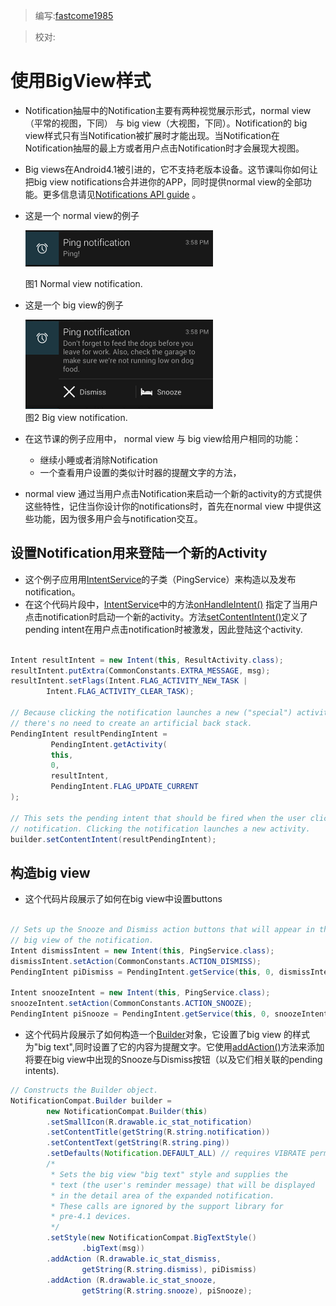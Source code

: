 > 编写:[fastcome1985](https://github.com/fastcome1985)

> 校对:

# 使用BigView样式

* Notification抽屉中的Notification主要有两种视觉展示形式，normal view（平常的视图，下同） 与 big view（大视图，下同）。Notification的 big view样式只有当Notification被扩展时才能出现。当Notification在Notification抽屉的最上方或者用户点击Notification时才会展现大视图。


* Big views在Android4.1被引进的，它不支持老版本设备。这节课叫你如何让把big view notifications合并进你的APP，同时提供normal view的全部功能。更多信息请见[Notifications API guide](developer.android.com/guide/topics/ui/notifiers/notifications.html#BigNotify) 。


* 这是一个 normal view的例子

  ![fragments-screen-mock](notifications-normalview.png)

   图1 Normal view notification. 

* 这是一个 big view的例子

  ![fragments-screen-mock](notifications-bigview.png)  
   图2 Big view notification.

* 在这节课的例子应用中， normal view 与 big view给用户相同的功能：  
   *  继续小睡或者消除Notification
   *  一个查看用户设置的类似计时器的提醒文字的方法，

* normal view 通过当用户点击Notification来启动一个新的activity的方式提供这些特性，记住当你设计你的notifications时，首先在normal view 中提供这些功能，因为很多用户会与notification交互。


## 设置Notification用来登陆一个新的Activity

* 这个例子应用用[IntentService](developer.android.com/reference/android/app/IntentService.html)的子类（PingService）来构造以及发布notification。  
* 在这个代码片段中，[IntentService](developer.android.com/reference/android/app/IntentService.html)中的方法[onHandleIntent()](developer.android.com/reference/android/app/IntentService.html#onHandleIntent(android.content.Intent)) 指定了当用户点击notification时启动一个新的activity。方法[setContentIntent()](developer.android.com/reference/android/support/v4/app/NotificationCompat.Builder.html#setContentIntent(android.app.PendingIntent))定义了pending intent在用户点击notification时被激发，因此登陆这个activity.


```java

Intent resultIntent = new Intent(this, ResultActivity.class);
resultIntent.putExtra(CommonConstants.EXTRA_MESSAGE, msg);
resultIntent.setFlags(Intent.FLAG_ACTIVITY_NEW_TASK | 
        Intent.FLAG_ACTIVITY_CLEAR_TASK);
     
// Because clicking the notification launches a new ("special") activity, 
// there's no need to create an artificial back stack.
PendingIntent resultPendingIntent =
         PendingIntent.getActivity(
         this,
         0,
         resultIntent,
         PendingIntent.FLAG_UPDATE_CURRENT
);

// This sets the pending intent that should be fired when the user clicks the
// notification. Clicking the notification launches a new activity.
builder.setContentIntent(resultPendingIntent);

``` 

## 构造big view 
* 这个代码片段展示了如何在big view中设置buttons


```java

// Sets up the Snooze and Dismiss action buttons that will appear in the
// big view of the notification.
Intent dismissIntent = new Intent(this, PingService.class);
dismissIntent.setAction(CommonConstants.ACTION_DISMISS);
PendingIntent piDismiss = PendingIntent.getService(this, 0, dismissIntent, 0);

Intent snoozeIntent = new Intent(this, PingService.class);
snoozeIntent.setAction(CommonConstants.ACTION_SNOOZE);
PendingIntent piSnooze = PendingIntent.getService(this, 0, snoozeIntent, 0);

``` 

* 这个代码片段展示了如何构造一个[Builder](developer.android.com/reference/android/support/v4/app/NotificationCompat.Builder.html)对象，它设置了big view 的样式为"big text",同时设置了它的内容为提醒文字。它使用[addAction()](developer.android.com/reference/android/support/v4/app/NotificationCompat.Builder.html#addAction(android.support.v4.app.NotificationCompat.Action))方法来添加将要在big view中出现的Snooze与Dismiss按钮（以及它们相关联的pending intents).

```java
// Constructs the Builder object.
NotificationCompat.Builder builder =
        new NotificationCompat.Builder(this)
        .setSmallIcon(R.drawable.ic_stat_notification)
        .setContentTitle(getString(R.string.notification))
        .setContentText(getString(R.string.ping))
        .setDefaults(Notification.DEFAULT_ALL) // requires VIBRATE permission
        /*
         * Sets the big view "big text" style and supplies the
         * text (the user's reminder message) that will be displayed
         * in the detail area of the expanded notification.
         * These calls are ignored by the support library for
         * pre-4.1 devices.
         */
        .setStyle(new NotificationCompat.BigTextStyle()
                .bigText(msg))
        .addAction (R.drawable.ic_stat_dismiss,
                getString(R.string.dismiss), piDismiss)
        .addAction (R.drawable.ic_stat_snooze,
                getString(R.string.snooze), piSnooze);

``` 